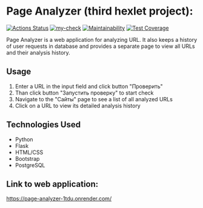 # Page Analyzer (third hexlet project):
[![Actions Status](https://github.com/slavanr45/python-project-83/actions/workflows/hexlet-check.yml/badge.svg)](https://github.com/slavanr45/python-project-83/actions)
[![my-check](https://github.com/slavanr45/python-project-83/actions/workflows/my-check.yml/badge.svg)](https://github.com/slavanr45/python-project-83/actions/workflows/my-check.yml)
[![Maintainability](https://api.codeclimate.com/v1/badges/ee6dd00a6a55ee1d9597/maintainability)](https://codeclimate.com/github/slavanr45/python-project-83/maintainability)
[![Test Coverage](https://api.codeclimate.com/v1/badges/ee6dd00a6a55ee1d9597/test_coverage)](https://codeclimate.com/github/slavanr45/python-project-83/test_coverage)

Page Analyzer is a web application for analyzing URL. It also keeps a history of user requests in database and provides a separate page to view all URLs and their analysis history.

## Usage
1. Enter a URL in the input field and click button "Проверить"
2. Than click button "Запустить проверку" to start check
3. Navigate to the "Сайты" page to see a list of all analyzed URLs
4. Click on a URL to view its detailed analysis history

## Technologies Used
- Python
- Flask
- HTML/CSS
- Bootstrap
- PostgreSQL

## Link to web application:
https://page-analyzer-1tdu.onrender.com/
